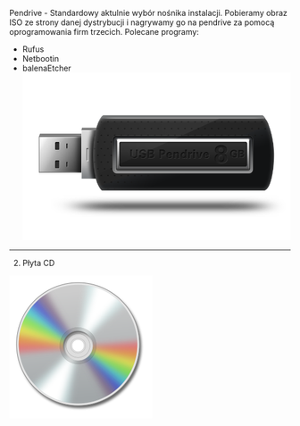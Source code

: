 Pendrive - Standardowy aktulnie wybór nośnika instalacji. Pobieramy obraz ISO ze strony danej dystrybucji i nagrywamy go na pendrive za pomocą oprogramowania firm trzecich. 
Polecane programy:
- Rufus
- Netbootin
- balenaEtcher
![Pendrive](/grafiki/1_02_1_pendrive.png)

___

2. Płyta CD

![Płyta CD](/grafiki/1_02_2_CD.svg)
